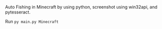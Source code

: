 ﻿Auto Fishing in Minecraft by using python, screenshot using win32api, and pytesseract.

Run `py main.py Minecraft`
